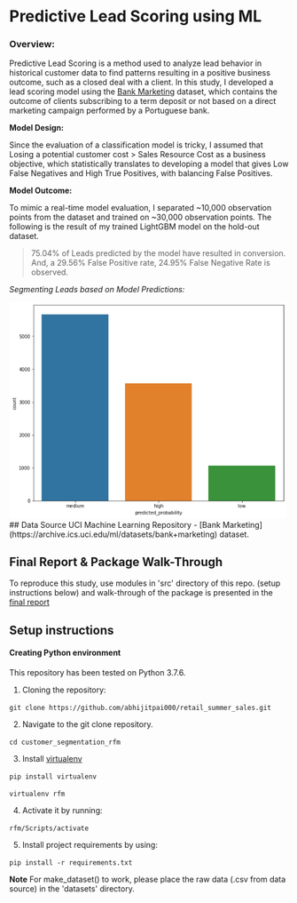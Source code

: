 # Predictive Lead Scoring using ML

### Overview:
Predictive Lead Scoring is a method used to analyze lead behavior in historical customer data to find patterns resulting in a positive business outcome, such as a closed deal with a client. In this study, I developed a lead scoring model using the [Bank Marketing](https://archive.ics.uci.edu/ml/datasets/bank+marketing) dataset, which contains the outcome of clients subscribing to a term deposit or not based on a direct marketing campaign performed by a Portuguese bank.

**Model Design:**

Since the evaluation of a classification model is tricky, I assumed that Losing a potential customer cost > Sales Resource Cost as a business objective, which statistically translates to developing a model that gives Low False Negatives and High True Positives, with balancing False Positives.

**Model Outcome:**

To mimic a real-time model evaluation, I separated ~10,000 observation points from the dataset and trained on ~30,000 observation points. The following is the result of my trained LightGBM model on the hold-out dataset.

>  75.04% of Leads predicted by the model have resulted in conversion. And, a 29.56% False Positive rate, 24.95% False Negative Rate is observed.


*Segmenting Leads based on Model Predictions:*


 <img src="https://github.com/abhijitpai000/predictive_lead_scoring/blob/master/report/figures/output_20_1.png" width="500" />
## Data Source
UCI Machine Learning Repository - [Bank Marketing](https://archive.ics.uci.edu/ml/datasets/bank+marketing) dataset.

## Final Report & Package Walk-Through

To reproduce this study, use modules in 'src' directory of this repo. (setup instructions below) and walk-through of the package is presented in the [final report](https://github.com/abhijitpai000/retail_summer_sales/tree/master/report)

## Setup instructions

#### Creating Python environment

This repository has been tested on Python 3.7.6.

1. Cloning the repository:

`git clone https://github.com/abhijitpai000/retail_summer_sales.git`

2. Navigate to the git clone repository.

`cd customer_segmentation_rfm`

3. Install [virtualenv](https://pypi.org/project/virtualenv/)

`pip install virtualenv`

`virtualenv rfm`

4. Activate it by running:

`rfm/Scripts/activate`

5. Install project requirements by using:

`pip install -r requirements.txt`

**Note**
For make_dataset() to work, please place the raw data (.csv from data source) in the 'datasets' directory.
